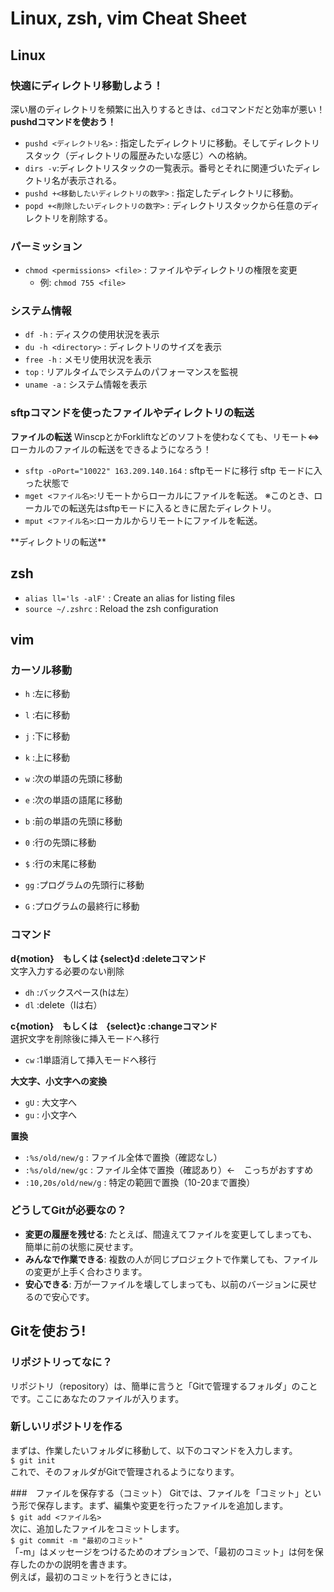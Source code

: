 # Linux, zsh, vim Cheat Sheet

## Linux

### 快適にディレクトリ移動しよう！
深い層のディレクトリを頻繁に出入りするときは、`cd`コマンドだと効率が悪い！<bn>
**pushdコマンドを使おう！**
- `pushd <ディレクトリ名>` : 指定したディレクトリに移動。そしてディレクトリスタック（ディレクトリの履歴みたいな感じ）への格納。
- `dirs -v`:ディレクトリスタックの一覧表示。番号とそれに関連づいたディレクトリ名が表示される。
- `pushd +<移動したいディレクトリの数字>` : 指定したディレクトリに移動。
- `popd +<削除したいディレクトリの数字>` : ディレクトリスタックから任意のディレクトリを削除する。

### パーミッション
- `chmod <permissions> <file>` : ファイルやディレクトリの権限を変更
  - 例: `chmod 755 <file>`
 
### システム情報
- `df -h` : ディスクの使用状況を表示
- `du -h <directory>` : ディレクトリのサイズを表示
- `free -h` : メモリ使用状況を表示
- `top` : リアルタイムでシステムのパフォーマンスを監視
- `uname -a` : システム情報を表示

### sftpコマンドを使ったファイルやディレクトリの転送
**ファイルの転送**
WinscpとかForkliftなどのソフトを使わなくても、リモート⇔ローカルのファイルの転送をできるようになろう！
- `sftp -oPort="10022" 163.209.140.164` : sftpモードに移行
sftp モードに入った状態で
- `mget <ファイル名>`:リモートからローカルにファイルを転送。
※このとき、ローカルでの転送先はsftpモードに入るときに居たディレクトリ。
- `mput <ファイル名>`:ローカルからリモートにファイルを転送。<bn>
<bn>
**ディレクトリの転送**





## zsh
- `alias ll='ls -alF'` : Create an alias for listing files
- `source ~/.zshrc` : Reload the zsh configuration

## vim
### カーソル移動
- `h` :左に移動 
- `l` :右に移動
- `j` :下に移動
- `k` :上に移動

- `w` :次の単語の先頭に移動
- `e` :次の単語の語尾に移動
- `b` :前の単語の先頭に移動

- `0` :行の先頭に移動
- `$` :行の末尾に移動

- `gg` :プログラムの先頭行に移動
- `G` :プログラムの最終行に移動

### コマンド
**d{motion}　もしくは {select}d :deleteコマンド** <br>
文字入力する必要のない削除
- `dh` :バックスペース(hは左）
- `dl` :delete（lは右）

**c{motion}　もしくは　{select}c :changeコマンド** <br>
選択文字を削除後に挿入モードへ移行
- `cw` :1単語消して挿入モードへ移行

**大文字、小文字への変換**
- `gU` : 大文字へ
- `gu` : 小文字へ

**置換**
- `:%s/old/new/g` : ファイル全体で置換（確認なし）
- `:%s/old/new/gc` : ファイル全体で置換（確認あり）←　こっちがおすすめ
- `:10,20s/old/new/g` : 特定の範囲で置換（10-20まで置換）








  



### どうしてGitが必要なの？
- **変更の履歴を残せる**: たとえば、間違えてファイルを変更してしまっても、簡単に前の状態に戻せます。
- **みんなで作業できる**: 複数の人が同じプロジェクトで作業しても、ファイルの変更が上手く合わさります。
- **安心できる**: 万が一ファイルを壊してしまっても、以前のバージョンに戻せるので安心です。

## Gitを使おう!

### リポジトリってなに？
リポジトリ（repository）は、簡単に言うと「Gitで管理するフォルダ」のことです。ここにあなたのファイルが入ります。

### 新しいリポジトリを作る
まずは、作業したいフォルダに移動して、以下のコマンドを入力します。<br>
`$ git init`<br>
これで、そのフォルダがGitで管理されるようになります。

###　ファイルを保存する（コミット）
Gitでは、ファイルを「コミット」という形で保存します。まず、編集や変更を行ったファイルを追加します。<br>
`$ git add <ファイル名>`<br>
次に、追加したファイルをコミットします。<br>
`$ git commit -m "最初のコミット" ` <br>
「-m」はメッセージをつけるためのオプションで、「最初のコミット」は何を保存したのかの説明を書きます。<br>
例えば，最初のコミットを行うときには，
